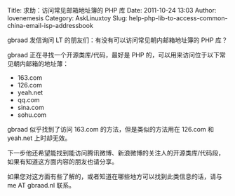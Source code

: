 Title: 求助：访问常见邮箱地址簿的 PHP 库
Date: 2011-10-24 13:03
Author: lovenemesis
Category: AskLinuxtoy
Slug: help-php-lib-to-access-common-china-email-isp-addressbook

gbraad 发信询问 LT 的朋友们：有没有可以访问常见朝内邮箱地址簿的 PHP 库？

gbraad 正在寻找一个开源类库/代码，最好是 PHP
的，可以用来访问位于以下常见朝内邮箱的地址薄：

-   163.com
-   126.com
-   yeah.net
-   qq.com
-   sina.com
-   sohu.com

gbraad 似乎找到了访问 163.com 的方法，但是类似的方法用在 126.com 和
yeah.net 上时却无效。

下一步他还希望能找到能访问腾讯微博、新浪微博的关注人的开源类库/代码段，如果有知道这方面内容的朋友也请分享。

如果您对这方面有些了解的，或者知道在哪些地方可以找到此类信息的话，请与
me AT gbraad.nl 联系。

